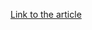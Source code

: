 [Link to the article](https://seqrite.com/blog/uncovering-lockbit-blacks-attack-chain-and-anti-forensic-activity/)
